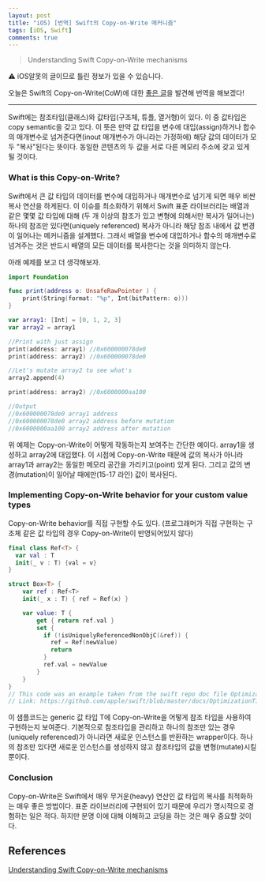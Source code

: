 ```yaml
---
layout: post
title: "iOS) [번역] Swift의 Copy-on-Write 메커니즘"
tags: [iOS, Swift]
comments: true
---
```


> Understanding Swift Copy-on-Write mechanisms  

⚠ iOS알못의 글이므로 틀린 정보가 있을 수 있습니다.  

오늘은 Swift의 Copy-on-Write(CoW)에 대한 [좋은 글](https://medium.com/@lucianoalmeida1/understanding-swift-copy-on-write-mechanisms-52ac31d68f2f)을 발견해 번역을 해보겠다!

---

Swift에는 참조타입(클래스)와 값타입(구조체, 튜플, 열거형)이 있다. 이 중 값타입은 copy semantic을 갖고 있다. 이 뜻은 만약 값 타입을 변수에 대입(assign)하거나 합수의 매개변수로 넘겨준다면(inout 매개변수가 아니라는 가정하에) 해당 값의 데이터가 모두 "복사"된다는 뜻이다. 동일한 콘텐츠의 두 값을 서로 다른 메모리 주소에 갖고 있게 될 것이다.

### What is this Copy-on-Write?

Swift에서 큰 값 타입의 데이터를 변수에 대입하거나 매개변수로 넘기게 되면 매우 비싼 복사 연산을 하게된다. 이 이슈를 최소화하기 위해서 Swift 표준 라이브러리는 배열과 같은 몇몇 값 타입에 대해 (두 개 이상의 참조가 있고 변형에 의해서만 복사가 일어나는) 하나의 참조만 있다면(uniquely referenced) 복사가 아니라 해당 참조 내에서 값 변경이 일어나는 메커니즘을 설계했다. 그래서 배열을 변수에 대입하거나 함수의 매개변수로 넘겨주는 것은 반드시 배열의 모든 데이터를 복사한다는 것을 의미하지 않는다.

아래 예제를 보고 더 생각해보자.

```swift
import Foundation

func print(address o: UnsafeRawPointer ) {
    print(String(format: "%p", Int(bitPattern: o)))
}

var array1: [Int] = [0, 1, 2, 3]
var array2 = array1

//Print with just assign
print(address: array1) //0x600000078de0
print(address: array2) //0x600000078de0

//Let's mutate array2 to see what's
array2.append(4)

print(address: array2) //0x6000000aa100

//Output
//0x600000078de0 array1 address
//0x600000078de0 array2 address before mutation
//0x6000000aa100 array2 address after mutation
```

위 예제는 Copy-on-Write이 어떻게 작동하는지 보여주는 간단한 예이다. array1을 생성하고 array2에 대입했다. 이 시점에 Copy-on-Write 때문에 값의 복사가 아니라 array1과 array2는 동일한 메모리 공간을 가리키고(point) 있게 된다. 그리고 값의 변경(mutation)이 일어날 때에만(15-17 라인) 값이 복사된다.

### Implementing Copy-on-Write behavior for your custom value types

Copy-on-Write behavior를 직접 구현할 수도 있다. (프로그래머가 직접 구현하는 구조체 같은 값 타입의 경우 Copy-on-Write이 반영되어있지 않다)

```swift
final class Ref<T> {
  var val : T
  init(_ v : T) {val = v}
}

struct Box<T> {
    var ref : Ref<T>
    init(_ x : T) { ref = Ref(x) }

    var value: T {
        get { return ref.val }
        set {
          if (!isUniquelyReferencedNonObjC(&ref)) {
            ref = Ref(newValue)
            return
          }
          ref.val = newValue
        }
    }
}
// This code was an example taken from the swift repo doc file OptimizationTips
// Link: https://github.com/apple/swift/blob/master/docs/OptimizationTips.rst#advice-use-copy-on-write-semantics-for-large-values
```

이 샘플코드는 generic 값 타입 T에 Copy-on-Write을 어떻게 참조 타입을 사용하여 구현하는지 보여준다. 기본적으로 참조타입을 관리하고 하나의 참조만 있는 경우(uniquely referenced)가 아니라면 새로운 인스턴스를 반환하는 wrapper이다. 하나의 참조만 있다면 새로운 인스턴스를 생성하지 않고 참조타입의 값을 변형(mutate)시킬 뿐이다.

### Conclusion

Copy-on-Write은 Swift에서 매우 무거운(heavy) 연산인 값 타입의 복사를 최적화하는 매우 좋은 방법이다. 표준 라이브러리에 구현되어 있기 때문에 우리가 명시적으로 경험하는 일은 적다. 하지만 분명 이에 대해 이해하고 코딩을 하는 것은 매우 중요할 것이다.

## References

[Understanding Swift Copy-on-Write mechanisms](https://medium.com/@lucianoalmeida1/understanding-swift-copy-on-write-mechanisms-52ac31d68f2f)
